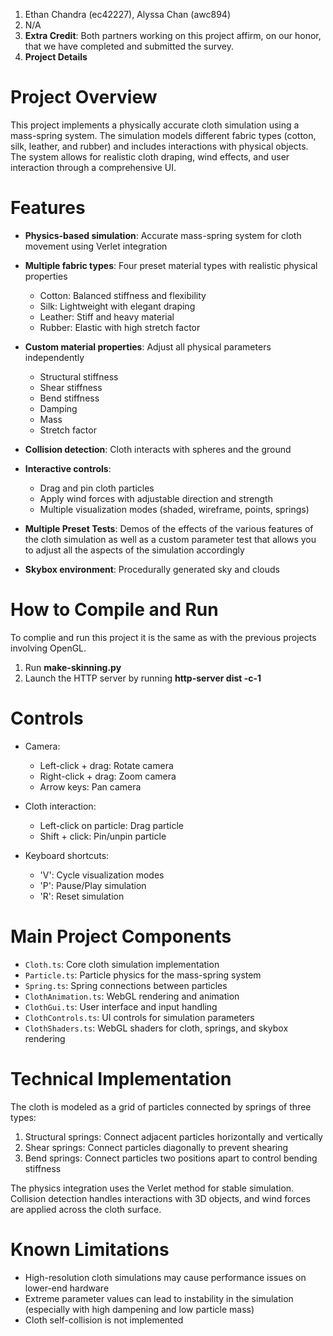 1. Ethan Chandra (ec42227), Alyssa Chan (awc894)
2. N/A
3. **Extra Credit**: Both partners working on this project affirm, on our honor, that we have completed and submitted the survey. 
4. **Project Details**

# Project Overview
This project implements a physically accurate cloth simulation using a mass-spring system. The simulation models different fabric types (cotton, silk, leather, and rubber) and includes interactions with physical objects. The system allows for realistic cloth draping, wind effects, and user interaction through a comprehensive UI.

# Features

 - **Physics-based simulation**: Accurate mass-spring system for cloth movement using Verlet integration

 - **Multiple fabric types**: Four preset material types with realistic physical properties

     - Cotton: Balanced stiffness and flexibility
     - Silk: Lightweight with elegant draping
     - Leather: Stiff and heavy material
     - Rubber: Elastic with high stretch factor

 - **Custom material properties**: Adjust all physical parameters independently

     - Structural stiffness
     - Shear stiffness
     - Bend stiffness
     - Damping
     - Mass
     - Stretch factor

 - **Collision detection**: Cloth interacts with spheres and the ground

 - **Interactive controls**:

     - Drag and pin cloth particles
     - Apply wind forces with adjustable direction and strength
     - Multiple visualization modes (shaded, wireframe, points, springs)

 - **Multiple Preset Tests**: Demos of the effects of the various features of the cloth simulation as well as a custom parameter test that allows you to adjust all the aspects of the simulation accordingly

 - **Skybox environment**: Procedurally generated sky and clouds

# How to Compile and Run
To complie and run this project it is the same as with the previous projects involving OpenGL.

1. Run **make-skinning.py**
2. Launch the HTTP server by running **http-server dist -c-1**

# Controls

 - Camera:
     - Left-click + drag: Rotate camera
     - Right-click + drag: Zoom camera
     - Arrow keys: Pan camera

 - Cloth interaction:
     - Left-click on particle: Drag particle
     - Shift + click: Pin/unpin particle

 - Keyboard shortcuts:
     - 'V': Cycle visualization modes
     - 'P': Pause/Play simulation
     - 'R': Reset simulation

# Main Project Components

 - `Cloth.ts`: Core cloth simulation implementation
 - `Particle.ts`: Particle physics for the mass-spring system
 - `Spring.ts`: Spring connections between particles
 - `ClothAnimation.ts`: WebGL rendering and animation
 - `ClothGui.ts`: User interface and input handling
 - `ClothControls.ts`: UI controls for simulation parameters
 - `ClothShaders.ts`: WebGL shaders for cloth, springs, and skybox rendering

# Technical Implementation

The cloth is modeled as a grid of particles connected by springs of three types:

 1. Structural springs: Connect adjacent particles horizontally and vertically
 2. Shear springs: Connect particles diagonally to prevent shearing
 3. Bend springs: Connect particles two positions apart to control bending stiffness

The physics integration uses the Verlet method for stable simulation. Collision detection handles interactions with 3D objects, and wind forces are applied across the cloth surface.

# Known Limitations
 - High-resolution cloth simulations may cause performance issues on lower-end hardware
 - Extreme parameter values can lead to instability in the simulation (especially with high dampening and low particle mass)
 - Cloth self-collision is not implemented